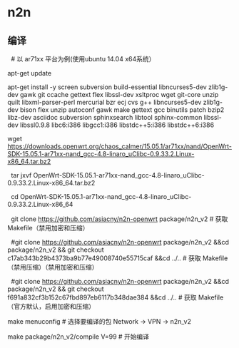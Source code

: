 # n2n
编译
---

   # 以 ar71xx 平台为例(使用ubuntu 14.04 x64系统）
   
   apt-get update
  
   apt-get install -y screen subversion build-essential libncurses5-dev zlib1g-dev gawk git ccache gettext flex libssl-dev xsltproc wget git-core unzip quilt libxml-parser-perl mercurial bzr ecj cvs g++ libncurses5-dev zlib1g-dev bison flex unzip autoconf gawk make gettext gcc binutils patch bzip2 libz-dev asciidoc subversion sphinxsearch libtool sphinx-common libssl-dev libssl0.9.8 libc6:i386 libgcc1:i386 libstdc++5:i386 libstdc++6:i386
   
   wget https://downloads.openwrt.org/chaos_calmer/15.05.1/ar71xx/nand/OpenWrt-SDK-15.05.1-ar71xx-nand_gcc-4.8-linaro_uClibc-0.9.33.2.Linux-x86_64.tar.bz2
   
   tar jxvf OpenWrt-SDK-15.05.1-ar71xx-nand_gcc-4.8-linaro_uClibc-0.9.33.2.Linux-x86_64.tar.bz2
   
   cd OpenWrt-SDK-15.05.1-ar71xx-nand_gcc-4.8-linaro_uClibc-0.9.33.2.Linux-x86_64

   git clone https://github.com/asiacny/n2n-openwrt package/n2n_v2 # 获取 Makefile（禁用加密和压缩）
   
   #git clone https://github.com/asiacny/n2n-openwrt package/n2n_v2 &&cd package/n2n_v2 && git checkout c17ab343b29b4373ba9b77e49008740e55715caf &&cd ../.. # 获取 Makefile（禁用压缩）（禁用加密和压缩）
   
   #git clone https://github.com/asiacny/n2n-openwrt package/n2n_v2 &&cd package/n2n_v2 && git checkout f691a832cf3b152c67fbd897eb6117b348dae384 &&cd ../.. # 获取 Makefile（官方默认，启用加密和压缩）

   make menuconfig # 选择要编译的包 Network -> VPN -> n2n_v2

   make package/n2n_v2/compile V=99     # 开始编译
 

